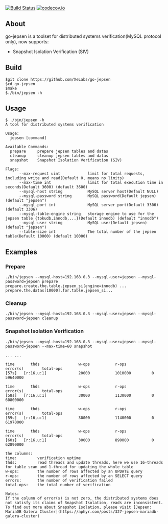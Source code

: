[![Build Status](https://travis-ci.org/XeLabs/go-jepsen.svg?branch=master)](https://travis-ci.org/XeLabs/go-jepsen) [![codecov.io](https://codecov.io/gh/XeLabs/go-jepsen/graphs/badge.svg)](https://codecov.io/gh/XeLabs/go-jepsen/branch/master)

## About

go-jepsen is a toolset for distributed systems verification(MySQL protocol only), now supports:

* Snapshot Isolation Verification (SIV)

## Build

```
$git clone https://github.com/XeLabs/go-jepsen
$cd go-jepsen
$make
$./bin/jepsen -h
```

## Usage

```
$ ./bin/jepsen -h
A tool for distributed systems verification

Usage:
  jepsen [command]

Available Commands:
  prepare     prepare jepsen tables and datas
  cleanup     cleanup jepsen tables and datas
  snapshot    Snapshot Isolation Verification (SIV)

Flags:
      --max-request uint            limit for total requests, including write and read(Default 0, means no limits)
      --max-time int                limit for total execution time in seconds(Default 3600) (default 3600)
      --mysql-host string           MySQL server host(Default NULL)
      --mysql-password string       MySQL password(Default jepsen) (default "jepsen")
      --mysql-port int              MySQL server port(Default 3306) (default 3306)
      --mysql-table-engine string   storage engine to use for the jepsen table {tokudb,innodb,...}(Default innodb) (default "innodb")
      --mysql-user string           MySQL user(Default jepsen) (default "jepsen")
      --table-size int              The total number of the jepsen table(Default 10000) (default 10000)
```

## Examples

### Prepare

```
./bin/jepsen --mysql-host=192.168.0.3 --mysql-user=jepsen --mysql-password=jepsen prepare
prepare.create.the.table.jepsen_si(engine=innodb) ...
prepare.the.datas[10000].for.table.jepsen_si...
```

### Cleanup
```
./bin/jepsen --mysql-host=192.168.0.3 --mysql-user=jepsen --mysql-password=jepsen cleanup
```

### Snapshot Isolation Verification
```
./bin/jepsen --mysql-host=192.168.0.3 --mysql-user=jepsen --mysql-password=jepsen --max-time=60 snapshot

... ...

time       thds                 w-ops           r-ops           error(s)        total-ops
[57s]   [r:16,u:1]              20000           1010000         0               59640000

time       thds                 w-ops           r-ops           error(s)        total-ops
[58s]   [r:16,u:1]              30000           1130000         0               60800000

time       thds                 w-ops           r-ops           error(s)        total-ops
[59s]   [r:16,u:1]              30000           1140000         0               61970000

time       thds                 w-ops           r-ops           error(s)        total-ops
[60s]   [r:16,u:1]              30000           890000          0               62890000

the columns:
time:         verification uptime
thds:         read threads and update threads, here we use 16-threads for table scan and 1-thread for updating the whole table
w-ops:        the number of rows affected by an UPDATE query
r-ops:        the number of rows affected by an SELECT query
errors:       the number of verification failed
total-ops:    the total number of verification

Notes:
If the column of error(s) is not zero, the distributed systems does not satisfy its claims of Snapshot Isolation, reads are inconsistent.
To find out more about Snapshot Isolation, please visit [Jepsen: MariaDB Galera Cluster](https://aphyr.com/posts/327-jepsen-mariadb-galera-cluster)
```
